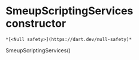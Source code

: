 


# SmeupScriptingServices constructor




    *[<Null safety>](https://dart.dev/null-safety)*



SmeupScriptingServices()












